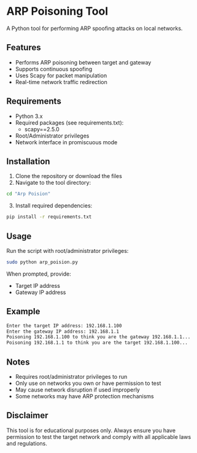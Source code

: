# ARP Poisoning Tool

A Python tool for performing ARP spoofing attacks on local networks.

## Features

- Performs ARP poisoning between target and gateway
- Supports continuous spoofing
- Uses Scapy for packet manipulation
- Real-time network traffic redirection

## Requirements

- Python 3.x
- Required packages (see requirements.txt):
  - scapy==2.5.0
- Root/Administrator privileges
- Network interface in promiscuous mode

## Installation

1. Clone the repository or download the files
2. Navigate to the tool directory:
```bash
cd "Arp Poision"
```

3. Install required dependencies:
```bash
pip install -r requirements.txt
```

## Usage

Run the script with root/administrator privileges:
```bash
sudo python arp_poision.py
```

When prompted, provide:
- Target IP address
- Gateway IP address

## Example

```bash
Enter the target IP address: 192.168.1.100
Enter the gateway IP address: 192.168.1.1
Poisoning 192.168.1.100 to think you are the gateway 192.168.1.1...
Poisoning 192.168.1.1 to think you are the target 192.168.1.100...
```

## Notes

- Requires root/administrator privileges to run
- Only use on networks you own or have permission to test
- May cause network disruption if used improperly
- Some networks may have ARP protection mechanisms

## Disclaimer

This tool is for educational purposes only. Always ensure you have permission to test the target network and comply with all applicable laws and regulations.
